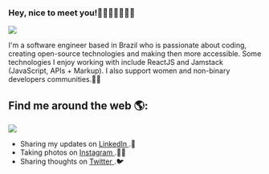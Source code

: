 ### Hey, nice to meet you!👋🏽👩🏽‍💻🏳️‍🌈

<img src="https://i.pinimg.com/originals/2e/f8/69/2ef86909bb721489c1b8e9049e438e69.png">


I'm a software engineer based in Brazil who is passionate about coding, creating open-source technologies and making then more accessible. Some technologies I enjoy working with include ReactJS and Jamstack (JavaScript, APIs + Markup). I also support women and non-binary developers communities.💜✨


## Find me around the web 🌎:

  <img src="https://i.pinimg.com/originals/da/b7/da/dab7da9898839075a66aad18e0eba473.png">
  
 - Sharing my updates on <a href="https://linkedin.com/in/giovannacavalcante"> LinkedIn </a>.💼 
- Taking photos on <a href="https://instagram.com/giovanna.cavalcante"> Instagram </a>.📸🎴 
- Sharing thoughts on <a href="https://twitter.com/GvnCavalcante"> Twitter </a>.🐦 
